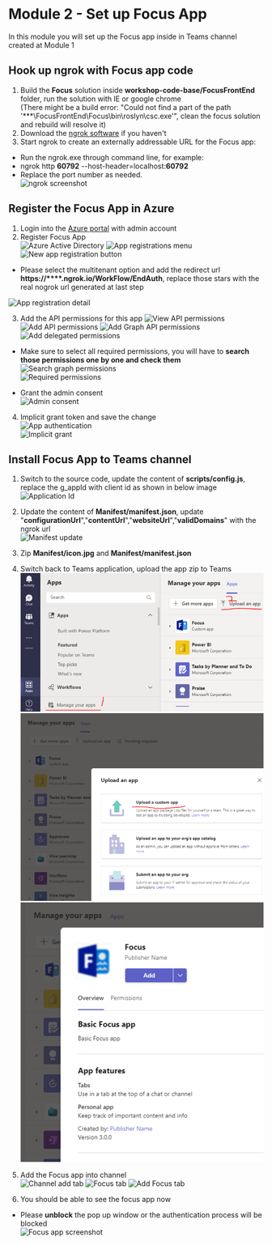 # Module 2 - Set up Focus App  
In this module you will set up the Focus app inside in Teams channel created at Module 1  

## Hook up ngrok with Focus app code  
1. Build the **Focus** solution inside **workshop-code-base/FocusFrontEnd** folder, run the solution with IE or google chrome   
   (There might be a build error: "Could not find a part of the path '***\FocusFrontEnd\Focus\bin\roslyn\csc.exe'", clean the focus solution and rebuild will resolve it)   
2. Download the [ngrok software](https://ngrok.com/download) if you haven't  
3. Start ngrok to create an externally addressable URL for the Focus app:  
 - Run the ngrok.exe through command line, for example:  
 - ngrok http **60792** --host-header=localhost:**60792**  
 - Replace the port number as needed.  
![ngrok screenshot](imgs/ngrok.PNG "ngrok screenshot")  

## Register the Focus App in Azure  
1. Login into the [Azure portal](https://ms.portal.azure.com) with admin account  
2. Register Focus App  
![Azure Active Directory](imgs/aad.PNG "Azure Active Directory")
![App registrations menu](imgs/AppReg.PNG "App registrations menu")
![New app registration button](imgs/newAppReg.PNG "New app registration button")  

 - Please select the multitenant option and add the redirect url **https://****.ngrok.io/WorkFlow/EndAuth**, replace those stars with the real nogrok url generated at last step  

![App registration detail](imgs/RegAppDetail.PNG "App registration detail")


3. Add the API permissions for this app
![View API permissions](imgs/AppApiPermissions.PNG "View API permissions")
![Add API permissions](imgs/AddPermissions.PNG "Add API permissions")
![Add Graph API permissions](imgs/GraphApiPermissions.PNG "Add Graph API permissions")
![Add delegated permissions](imgs/delegatedPermissions.PNG "Add delegated permissions")  

 - Make sure to select all required permissions, you will have to **search those permissions one by one and check them**
![Search graph permissions](imgs/graphPermissionSearch.PNG  "Search graph permissions")  
![Required permissions](imgs/RequiredGraphPermissions.PNG  "Required permissions")  

 - Grant the admin consent  
![Admin consent](imgs/adminConsent.PNG  "Admin consent")  

4. Implicit grant token and save the change   
![App authentication](imgs/AppAuthentication.PNG  "App authentication")  
![Implicit grant](imgs/appgranttoken.PNG  "Implicit grant")  

## Install Focus App to Teams channel
1. Switch to the source code, update the content of **scripts/config.js**, replace the g_appId with client id as shown in below image  
![Application Id](imgs/appId.PNG "Application Id")  


2. Update the content of **Manifest/manifest.json**, update "**configurationUrl**","**contentUrl**","**websiteUrl**","**validDomains**" with the ngrok url  
![Manifest update](imgs/manifest.PNG  "Manifest update")  

3. Zip **Manifest/icon.jpg** and **Manifest/manifest.json**
  
4. Switch back to Teams application, upload the app zip to Teams  
![Upload app](imgs/uploadAnApp.PNG "Upload app")  
![Upload app](imgs/upladACustomApp.PNG "Uplad a custom app")  
![Upload app result](imgs/AddYourApp.PNG  "Add your App")  


5. Add the Focus app into channel  
![Channel add tab](imgs/channelAddTab.PNG "Channel add tab")
![Focus tab](imgs/FocusTab.PNG "Focus tab")
![Add Focus tab](imgs/FocusTabAdd.PNG "Add Focus tab")

6. You should be able to see the focus app now  
 - Please **unblock** the pop up window or the authentication process will be blocked  
![Focus app screenshot](imgs/FocusAppResult.PNG "Focus app screenshot")
